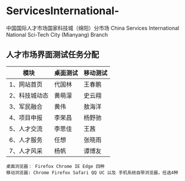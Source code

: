 # ServicesInternational-

中国国际人才市场国家科技城（绵阳）分市场 China Services International National Sci-Tech City (Mianyang) Branch

## 人才市场界面测试任务分配

|模块|桌面测试|移动测试|
|-|-|-|
| 1、网站首页 | 代国林 | 王春鹏 |
| 2、科技城动态 |黄萌濛 | 史云翔 |
| 3、军民融合 | 黄伟  | 敖海洋 |
| 4、项目申报 | 李荣昌 | 杨野驰 |
| 5、人才交流 | 李思佳 | 王茜 |
| 6、人才服务 | 任想 | 张晓雨 |
| 7、人才风采 | 杨帆 | 谭博友 |

    桌面浏览器： Firefox Chrome IE Edge 四种
    移动浏览器: Chrome Firefox Safari QQ UC 以及 手机系统自带浏览器，任选4种

